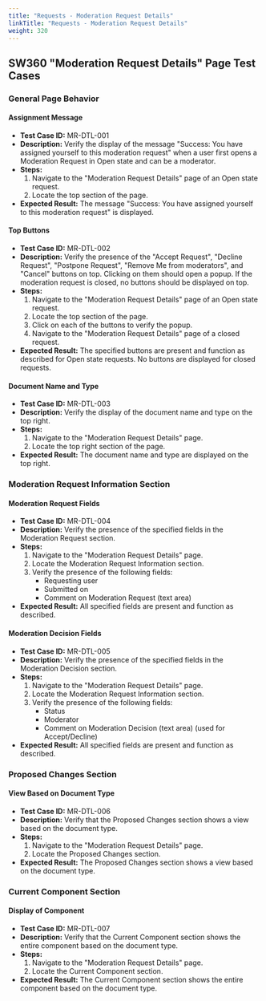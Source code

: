 ```yaml
---
title: "Requests - Moderation Request Details"
linkTitle: "Requests - Moderation Request Details"
weight: 320
---
```


## SW360 "Moderation Request Details" Page Test Cases

### General Page Behavior

#### Assignment Message
- **Test Case ID:** MR-DTL-001
- **Description:** Verify the display of the message "Success: You have assigned yourself to this moderation request" when a user first opens a Moderation Request in Open state and can be a moderator.
- **Steps:**
    1. Navigate to the "Moderation Request Details" page of an Open state request.
    2. Locate the top section of the page.
- **Expected Result:** The message "Success: You have assigned yourself to this moderation request" is displayed.

#### Top Buttons
- **Test Case ID:** MR-DTL-002
- **Description:** Verify the presence of the "Accept Request", "Decline Request", "Postpone Request", "Remove Me from moderators", and "Cancel" buttons on top. Clicking on them should open a popup. If the moderation request is closed, no buttons should be displayed on top.
- **Steps:**
    1. Navigate to the "Moderation Request Details" page of an Open state request.
    2. Locate the top section of the page.
    3. Click on each of the buttons to verify the popup.
    4. Navigate to the "Moderation Request Details" page of a closed request.
- **Expected Result:** The specified buttons are present and function as described for Open state requests. No buttons are displayed for closed requests.

#### Document Name and Type
- **Test Case ID:** MR-DTL-003
- **Description:** Verify the display of the document name and type on the top right.
- **Steps:**
    1. Navigate to the "Moderation Request Details" page.
    2. Locate the top right section of the page.
- **Expected Result:** The document name and type are displayed on the top right.

### Moderation Request Information Section

#### Moderation Request Fields
- **Test Case ID:** MR-DTL-004
- **Description:** Verify the presence of the specified fields in the Moderation Request section.
- **Steps:**
    1. Navigate to the "Moderation Request Details" page.
    2. Locate the Moderation Request Information section.
    3. Verify the presence of the following fields:
        - Requesting user
        - Submitted on
        - Comment on Moderation Request (text area)
- **Expected Result:** All specified fields are present and function as described.

#### Moderation Decision Fields
- **Test Case ID:** MR-DTL-005
- **Description:** Verify the presence of the specified fields in the Moderation Decision section.
- **Steps:**
    1. Navigate to the "Moderation Request Details" page.
    2. Locate the Moderation Request Information section.
    3. Verify the presence of the following fields:
        - Status
        - Moderator
        - Comment on Moderation Decision (text area) (used for Accept/Decline)
- **Expected Result:** All specified fields are present and function as described.

### Proposed Changes Section

#### View Based on Document Type
- **Test Case ID:** MR-DTL-006
- **Description:** Verify that the Proposed Changes section shows a view based on the document type.
- **Steps:**
    1. Navigate to the "Moderation Request Details" page.
    2. Locate the Proposed Changes section.
- **Expected Result:** The Proposed Changes section shows a view based on the document type.

### Current Component Section

#### Display of Component
- **Test Case ID:** MR-DTL-007
- **Description:** Verify that the Current Component section shows the entire component based on the document type.
- **Steps:**
    1. Navigate to the "Moderation Request Details" page.
    2. Locate the Current Component section.
- **Expected Result:** The Current Component section shows the entire component based on the document type.
